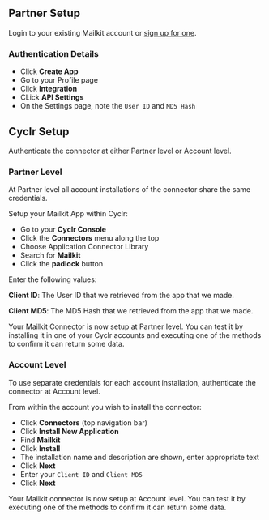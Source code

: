 
<section class="setup partner" markdown="1">

## Partner Setup

<div class="section-content" markdown="1">

Login to your existing Mailkit account or [sign up for one](https://app.mailkit.eu/).

### Authentication Details

- Click **Create App**
- Go to your Profile page
- Click **Integration** 
- CLick **API Settings**
- On the Settings page, note the `User ID` and `MD5 Hash`
</div>

</section>

<section class="setup cyclr" markdown="1">

## Cyclr Setup

<div class="section-content" markdown="1">


Authenticate the connector at either Partner level or Account level. 

### Partner Level

At Partner level all account installations of the connector share the same credentials.

Setup your Mailkit App within Cyclr:

- Go to your **Cyclr Console**
- Click the **Connectors** menu along the top
- Choose Application Connector Library
- Search for **Mailkit**
- Click the **padlock** button

Enter the following values:

**Client ID**:  The User ID that we retrieved from the app that we made.

**Client MD5**:  The MD5 Hash that we retrieved from the app that we made.

Your Mailkit Connector is now setup at Partner level. You can test it by installing it in one of your Cyclr accounts and executing one of the methods to confirm it can return some data.

### Account Level

To use separate credentials for each account installation, authenticate the connector at Account level.

From within the account you wish to install the connector:

- Click **Connectors** (top navigation bar)
- Click **Install New Application**
- Find **Mailkit** 
- Click **Install**
- The installation name and description are shown, enter appropriate text
- Click **Next**
- Enter your `Client ID` and `Client MD5`
- Click **Next**

Your Mailkit connector is now setup at Account level. You can test it by executing one of the methods to confirm it can return some data.

</div>

</section>
